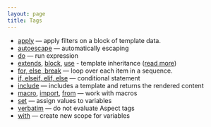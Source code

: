 ```yaml
---
layout: page
title: Tags
---
```


<!-- {% raw %} -->

* [apply](./tags/apply.md) — apply filters on a block of template data.
* [autoescape](./tags/autoescape.md) — automatically escaping
* [do](./tags/do.md) — run expression
* [extends](./tags/extends.md), [block](./tags/extends.md#block), [use](./tags/extends.md#use) - 
  template inheritance ([read more](./syntax.md#template-inheritance))
* [for, else, break](./tags/for.md) — loop over each item in a sequence.
* [if, elseif, elif, else](./tags/if.md) — conditional statement
* [include](./tags/include.md) — includes a template and returns the rendered content
* [macro](./tags/macro.md), [import](./tags/macro.md#importing-macros), [from](./tags/macro.md#importing-macros) — work with macros
* [set](./tags/set.md) — assign values to variables
* [verbatim](./tags/verbatim.md) — do not evaluate Aspect tags
* [with](./tags/with.md) — create new scope for variables

<!-- {% endraw %} -->